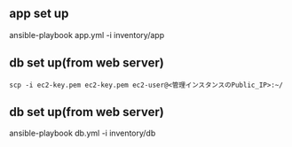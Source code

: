 ## app set up
ansible-playbook app.yml -i inventory/app

## db set up(from web server)
```
scp -i ec2-key.pem ec2-key.pem ec2-user@<管理インスタンスのPublic_IP>:~/
```

## db set up(from web server)
ansible-playbook db.yml -i inventory/db
